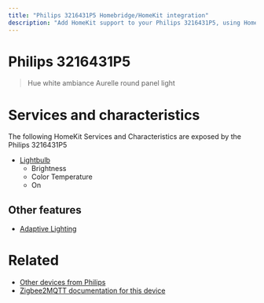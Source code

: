 ```yaml
---
title: "Philips 3216431P5 Homebridge/HomeKit integration"
description: "Add HomeKit support to your Philips 3216431P5, using Homebridge, Zigbee2MQTT and homebridge-z2m."
---
```

<!---
This file has been GENERATED using src/docgen/docgen.ts
DO NOT EDIT THIS FILE MANUALLY!
-->
# Philips 3216431P5
> Hue white ambiance Aurelle round panel light


# Services and characteristics
The following HomeKit Services and Characteristics are exposed by
the Philips 3216431P5

* [Lightbulb](../../light.md)
  * Brightness
  * Color Temperature
  * On

## Other features
* [Adaptive Lighting](../../light.md)

# Related
* [Other devices from Philips](../index.md#philips)
* [Zigbee2MQTT documentation for this device](https://www.zigbee2mqtt.io/devices/3216431P5.html)